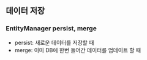 ## 데이터 저장
### EntityManager persist, merge
- persist: 새로운 데이터를 저장할 때 
- merge: 이미 DB에 한번 들어간 데이터를 업데이트 할 때